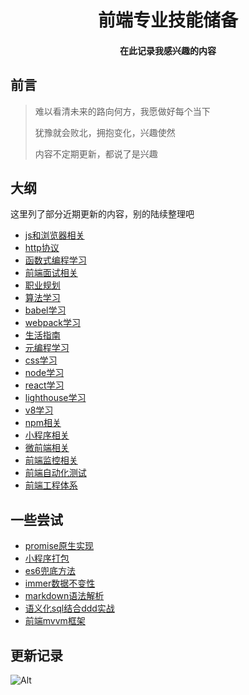 <h1 align="center">
  前端专业技能储备
</h1>
<h4 align="center">在此记录我感兴趣的内容</h4>

## 前言

> 难以看清未来的路向何方，我愿做好每个当下
>
> 犹豫就会败北，拥抱变化，兴趣使然
>
> 内容不定期更新，都说了是兴趣

## 大纲

这里列了部分近期更新的内容，别的陆续整理吧

- [js和浏览器相关](./src/js&browser/README.md)
- [http协议](./src/http/README.md)
- [函数式编程学习](./src/fp/README.md)
- [前端面试相关](./src/fe-interview/README.md)
- [职业规划](./src/career/README.md)
- [算法学习](./src/algorithm/README.md)
- [babel学习](./src/babel/README.md)
- [webpack学习](./src/webpack/README.md)
- [生活指南](./src/keep/README.md)
- [元编程学习](./src/meta-programming/README.md)
- [css学习](./src/css-related/README.md)
- [node学习](./src/node/README.md)
- [react学习](./src/react/README.md)
- [lighthouse学习](./src/lighthouse/README.md)
- [v8学习](./src/v8/README.md)
- [npm相关](./src/npm&yarn/README.md)
- [小程序相关](./src/miniprogram/README.md)
- [微前端相关](./src/microservice/微前端.md)
- [前端监控相关](./src/career/前端埋点和监控方案.md)
- [前端自动化测试](./src/career/前端自动化测试.md)
- [前端工程体系](./src/career/前端架构.md)

## 一些尝试
- [promise原生实现](./src/prototype/promise.js)
- [小程序打包](./src/miniprogram/build.js)
- [es6兜底方法](./src/meta-programming/index.js)
- [immer数据不变性](./src/immer/immer.js)
- [markdown语法解析](./src/markdown/mark.js)
- [语义化sql结合ddd实战](./src/sql/Smartsql/README.md)
- [前端mvvm框架](https://github.com/arnoldczhang/main-test2)

## 更新记录

![Alt](https://repobeats.axiom.co/api/embed/b9262ae2fa19a279655b8c22cda3eeb9aff14373.svg "Repobeats analytics image")